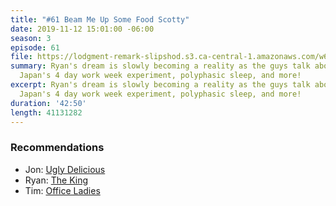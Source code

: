 ```yaml
---
title: "#61 Beam Me Up Some Food Scotty"
date: 2019-11-12 15:01:00 -06:00
season: 3
episode: 61
file: https://lodgment-remark-slipshod.s3.ca-central-1.amazonaws.com/w61.mp3
summary: Ryan's dream is slowly becoming a reality as the guys talk about Microsoft
  Japan's 4 day work week experiment, polyphasic sleep, and more!
excerpt: Ryan's dream is slowly becoming a reality as the guys talk about Microsoft
  Japan's 4 day work week experiment, polyphasic sleep, and more!
duration: '42:50'
length: 41131282
---
```


### Recommendations
- Jon: [Ugly Delicious](https://www.netflix.com/ca/title/80170368)
- Ryan: [The King](https://www.netflix.com/ca/title/80182016)
- Tim: [Office Ladies](https://www.earwolf.com/show/office-ladies/)
